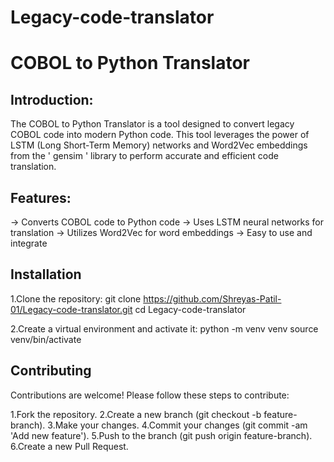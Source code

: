 # Legacy-code-translator

# COBOL to Python Translator
## Introduction:
The COBOL to Python Translator is a tool designed to convert legacy COBOL code into modern Python code. This tool leverages the power of LSTM (Long Short-Term Memory) networks and Word2Vec embeddings from the ' gensim ' library to perform accurate and efficient code translation.

## Features:
-> Converts COBOL code to Python code
-> Uses LSTM neural networks for translation
-> Utilizes Word2Vec for word embeddings
-> Easy to use and integrate

## Installation
1.Clone the repository:
      git clone https://github.com/Shreyas-Patil-01/Legacy-code-translator.git
      cd Legacy-code-translator

2.Create a virtual environment and activate it:
      python -m venv venv
      source venv/bin/activate  

## Contributing
Contributions are welcome! Please follow these steps to contribute:

1.Fork the repository.
2.Create a new branch (git checkout -b feature-branch).
3.Make your changes.
4.Commit your changes (git commit -am 'Add new feature').
5.Push to the branch (git push origin feature-branch).
6.Create a new Pull Request.
